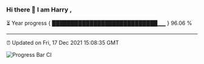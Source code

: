 ### Hi there 👋 I am Harry , 

⏳ Year progress { ████████████████████████████▁▁ } 96.06 %

---

⏰ Updated on Fri, 17 Dec 2021 15:08:35 GMT

![Progress Bar CI](https://github.com/duykhang68/duykhang68/workflows/Progress%20Bar%20CI/badge.svg)
